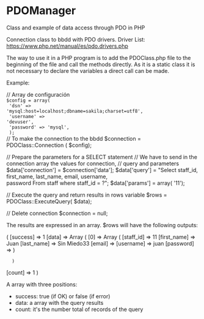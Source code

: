 # PDOManager
Class and example of data access through PDO in PHP

Connection class to bbdd with PDO drivers.
Driver List: https://www.php.net/manual/es/pdo.drivers.php

The way to use it in a PHP program is to add the PDOClass.php file to the beginning of the file and call the methods directly. As it is a static class it is not necessary to declare the variables a direct call can be made.

Example:

// Array de configuración
<br>
<code>$config = array(<br>
  'dsn' => 'mysql:host=localhost;dbname=sakila;charset=utf8',<br>
  'username' => 'devuser',<br>
  'password' => 'mysql',<br>
);
</code><br>
// To make the connection to the bbdd
$connection = PDOClass::Connection ( $config);

// Prepare the parameters for a SELECT statement
// We have to send in the connection array the values for connection, 
// query and parameters
$data['connection'] = $connection['data'];
$data['query'] = "Select staff_id, first_name, last_name, email, username, 	
										password From staff where staff_id = ?";
$data['params'] = array( '11');

// Execute the query and return results in rows variable
$rows = PDOClass::ExecuteQuery( $data);

// Delete connection
$connection = null;

The results are expressed in an array.
$rows will have the following outputs:

(
  [success] => 1
  [data] => Array
	  (
	    [0] => Array
        (
          [staff_id] => 11
          [first_name] => Juan
          [last_name] => Sin Miedo33
          [email] => 
          [username] => juan
          [password] => 
        )

	  )

  [count] => 1
)

A array with three positions:
- success:  true (if OK) or false (if error)
- data: a array with the query results
- count: it's the number total of records of the query
